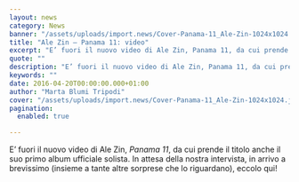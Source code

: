 ```yaml
---
layout: news
category: News
banner: "/assets/uploads/import.news/Cover-Panama-11_Ale-Zin-1024x1024.jpg"
title: "Ale Zin – Panama 11: video"
excerpt: "E’ fuori il nuovo video di Ale Zin, Panama 11, da cui prende il titolo anche il suo primo album ufficiale solista. In attesa della nostra intervista, in arrivo a brevissimo (insieme a tante altre sorprese che lo riguardano), eccolo qui!"
quote: ""
description: "E’ fuori il nuovo video di Ale Zin, Panama 11, da cui prende il titolo anche il suo primo album ufficiale solista. In attesa della nostra intervista, in arrivo a brevissimo (insieme a tante altre sorprese che lo riguardano), eccolo qui!"
keywords: ""
date: 2016-04-20T00:00:00.000+01:00
author: "Marta Blumi Tripodi"
cover: "/assets/uploads/import.news/Cover-Panama-11_Ale-Zin-1024x1024.jpg"
pagination:
  enabled: true

---
```


E’ fuori il nuovo video di Ale Zin, _Panama 11_, da cui prende il titolo anche il suo primo album ufficiale solista. In attesa della nostra intervista, in arrivo a brevissimo (insieme a tante altre sorprese che lo riguardano), eccolo qui!
